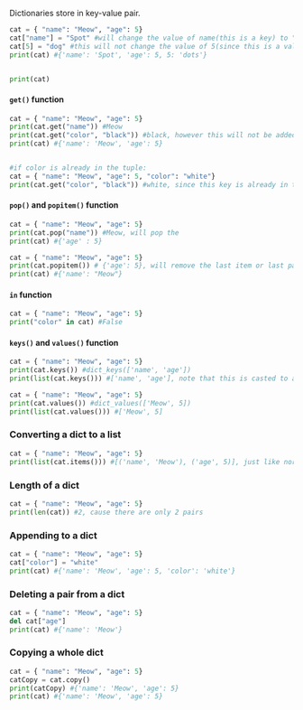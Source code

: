 Dictionaries store in key-value pair.

```python
cat = { "name": "Meow", "age": 5}
cat["name"] = "Spot" #will change the value of name(this is a key) to "spot"
cat[5] = "dog" #this will not change the value of 5(since this is a value) but instead it will create another key with the value "dog"
print(cat) #{'name': 'Spot', 'age': 5, 5: 'dots'}


print(cat)

```

#### `get()`  function
```python
cat = { "name": "Meow", "age": 5}
print(cat.get("name")) #Meow
print(cat.get("color", "black")) #black, however this will not be added to the tuple
print(cat) #{'name': 'Meow', 'age': 5}


#if color is already in the tuple:
cat = { "name": "Meow", "age": 5, "color": "white"}
print(cat.get("color", "black")) #white, since this key is already in the tuple. it cannot modify that

```



#### `pop()`  and `popitem()` function
```python
cat = { "name": "Meow", "age": 5}
print(cat.pop("name")) #Meow, will pop the 
print(cat) #{'age' : 5}
```

```python
cat = { "name": "Meow", "age": 5}
print(cat.popitem()) # {'age': 5}, will remove the last item or last pair
print(cat) #{'name': "Meow"}
```

#### `in`  function
```python
cat = { "name": "Meow", "age": 5}
print("color" in cat) #False
```
#### `keys()` and `values()`  function
```python
cat = { "name": "Meow", "age": 5}
print(cat.keys()) #dict_keys(['name', 'age'])
print(list(cat.keys())) #['name', 'age'], note that this is casted to a list now
```

```python
cat = { "name": "Meow", "age": 5}
print(cat.values()) #dict_values(['Meow', 5])
print(list(cat.values())) #['Meow', 5]
```
### Converting a dict to a list
```python
cat = { "name": "Meow", "age": 5}
print(list(cat.items())) #[('name', 'Meow'), ('age', 5)], just like normal casting
```
### Length of a dict
```python
cat = { "name": "Meow", "age": 5}
print(len(cat)) #2, cause there are only 2 pairs
```


### Appending to a dict
```python
cat = { "name": "Meow", "age": 5}
cat["color"] = "white"
print(cat) #{'name': 'Meow', 'age': 5, 'color': 'white'}
```
### Deleting a pair from a dict
```python
cat = { "name": "Meow", "age": 5}
del cat["age"]
print(cat) #{'name': 'Meow'}
```
### Copying a whole dict
```python
cat = { "name": "Meow", "age": 5}
catCopy = cat.copy()
print(catCopy) #{'name': 'Meow', 'age': 5}
print(cat) #{'name': 'Meow', 'age': 5}
```

